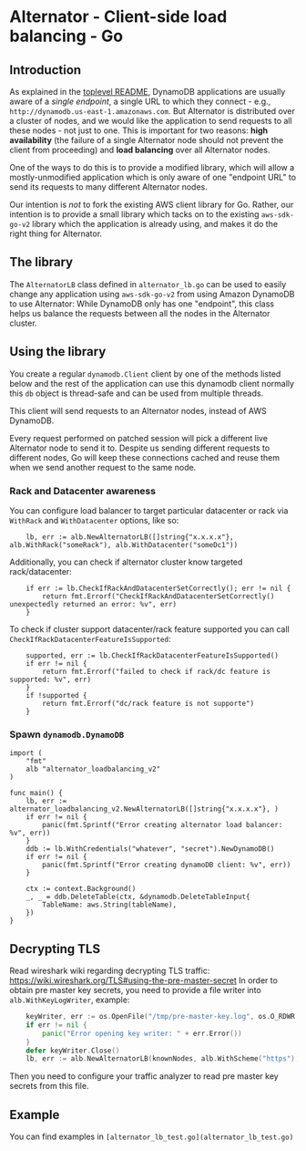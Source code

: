# Alternator - Client-side load balancing - Go

## Introduction

As explained in the [toplevel README](../../README.md), DynamoDB applications
are usually aware of a _single endpoint_, a single URL to which they
connect - e.g., `http://dynamodb.us-east-1.amazonaws.com`. But Alternator
is distributed over a cluster of nodes, and we would like the application to
send requests to all these nodes - not just to one. This is important for two
reasons: **high availability** (the failure of a single Alternator node should
not prevent the client from proceeding) and **load balancing** over all
Alternator nodes.

One of the ways to do this is to provide a modified library, which will
allow a mostly-unmodified application which is only aware of one
"endpoint URL" to send its requests to many different Alternator nodes.

Our intention is _not_ to fork the existing AWS client library for Go.
Rather, our intention is to provide a small library which tacks on to
the existing `aws-sdk-go-v2` library which the application is already using,
and makes it do the right thing for Alternator.

## The library

The `AlternatorLB` class defined in `alternator_lb.go` can be used to
easily change any application using `aws-sdk-go-v2` from using Amazon DynamoDB
to use Alternator: While DynamoDB only has one "endpoint", this class helps
us balance the requests between all the nodes in the Alternator cluster.

## Using the library

You create a regular `dynamodb.Client` client by one of the methods listed below and
the rest of the application can use this dynamodb client normally
this `db` object is thread-safe and can be used from multiple threads.

This client will send requests to an Alternator nodes, instead of AWS DynamoDB.

Every request performed on patched session will pick a different live
Alternator node to send it to. Despite us sending different requests
to different nodes, Go will keep these connections cached and reuse them
when we send another request to the same node.

### Rack and Datacenter awareness

You can configure load balancer to target particular datacenter or rack via `WithRack` and `WithDatacenter` options, like so:
```golang
    lb, err := alb.NewAlternatorLB([]string{"x.x.x.x"}, alb.WithRack("someRack"), alb.WithDatacenter("someDc1"))
```

Additionally, you can check if alternator cluster know targeted rack/datacenter:
```golang
	if err := lb.CheckIfRackAndDatacenterSetCorrectly(); err != nil {
		return fmt.Errorf("CheckIfRackAndDatacenterSetCorrectly() unexpectedly returned an error: %v", err)
	}
```

To check if cluster support datacenter/rack feature supported you can call `CheckIfRackDatacenterFeatureIsSupported`:
```golang
    supported, err := lb.CheckIfRackDatacenterFeatureIsSupported()
	if err != nil {
		return fmt.Errorf("failed to check if rack/dc feature is supported: %v", err)
	}
	if !supported {
        return fmt.Errorf("dc/rack feature is not supporte")	
    }
```

### Spawn `dynamodb.DynamoDB`

```golang
import (
    "fmt"
    alb "alternator_loadbalancing_v2"
)

func main() {
    lb, err := alternator_loadbalancing_v2.NewAlternatorLB([]string{"x.x.x.x"}, )
    if err != nil {
        panic(fmt.Sprintf("Error creating alternator load balancer: %v", err))
    }
    ddb := lb.WithCredentials("whatever", "secret").NewDynamoDB()
    if err != nil {
        panic(fmt.Sprintf("Error creating dynamoDB client: %v", err))
    }
    
    ctx := context.Background()
    _, _ = ddb.DeleteTable(ctx, &dynamodb.DeleteTableInput{
        TableName: aws.String(tableName),
    })
}
```

## Decrypting TLS

Read wireshark wiki regarding decrypting TLS traffic: https://wiki.wireshark.org/TLS#using-the-pre-master-secret
In order to obtain pre master key secrets, you need to provide a file writer into `alb.WithKeyLogWriter`, example:

```go
	keyWriter, err := os.OpenFile("/tmp/pre-master-key.log", os.O_RDWR|os.O_CREATE|os.O_APPEND, 0666)
    if err != nil {
        panic("Error opening key writer: " + err.Error())
	}
	defer keyWriter.Close()
	lb, err := alb.NewAlternatorLB(knownNodes, alb.WithScheme("https"), alb.WithPort(httpsPort), alb.WithIgnoreServerCertificateError(true), alb.WithKeyLogWriter(keyWriter))
```

Then you need to configure your traffic analyzer to read pre master key secrets from this file.

## Example

You can find examples in `[alternator_lb_test.go](alternator_lb_test.go)`